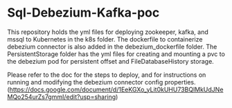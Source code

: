 # Sql-Debezium-Kafka-poc

This repository holds the yml files for deploying zookeeper, kafka, and mssql to Kubernetes in the k8s folder. The dockerfile to containerize debezium connector is also added in the debezium_dockerfile folder. The PersistentStorage folder has the yml files for creating and mounting a pvc to the debezium pod for persistent offset and FileDatabaseHistory storage. 

Please refer to the doc for the steps to deploy, and for instructions on running and modifying the debezium connector config properties. (https://docs.google.com/document/d/1EeKGXo_yLit0kUHU73BQlMkUdJNeMQo254urZs7gmmI/edit?usp=sharing)
